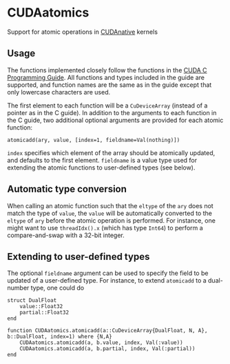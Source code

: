 # CUDAatomics
Support for atomic operations in [CUDAnative](https://github.com/JuliaGPU/CUDAnative.jl) kernels

## Usage
The functions implemented closely follow the functions in the [CUDA C Programming Guide](https://docs.nvidia.com/cuda/cuda-c-programming-guide/index.html#atomic-functions).  All functions and types included in the guide are supported, and function names are the same as in the guide except that only lowercase characters are used.

The first element to each function will be a `CuDeviceArray` (instead of a pointer as in the C guide).  In addition to the arguments to each function in the C guide, two additional optional arguments are provided for each atomic function:

```
atomicadd(ary, value, [index=1, fieldname=Val(nothing)])
```
`index` specifies which element of the array should be atomically updated, and defaults to the first element.  `fieldname` is a value type used for extending the atomic functions to user-defined types (see below).


## Automatic type conversion
When calling an atomic function such that the `eltype` of the `ary` does not match the type of `value`, the `value` will be automatically converted to the `eltype` of `ary` before the atomic operation is performed.  For instance, one might want to use `threadIdx().x` (which has type `Int64`) to perform a compare-and-swap with a 32-bit integer.

## Extending to user-defined types

The optional `fieldname` argument can be used to specify the field to be updated of a user-defined type.  For instance, to extend `atomicadd` to a dual-number type, one could do

```
struct DualFloat
    value::Float32
    partial::Float32
end

function CUDAatomics.atomicadd(a::CuDeviceArray{DualFloat, N, A}, b::DualFloat, index=1) where {N,A}
    CUDAatomics.atomicadd(a, b.value, index, Val(:value))
    CUDAatomics.atomicadd(a, b.partial, index, Val(:partial))
end
```


